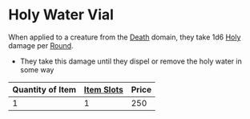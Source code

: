 ---
---

# Holy Water Vial

When applied to a creature from the [Death](../../../../../Magic/Spell%20Domains/Death.md) domain, they take 1d6 [Holy](../../../../../Damage%20Types/Holy.md) damage per [Round](../../../../../Game%20Procedures/Round.md).

* They take this damage until they dispel or remove the holy water in some way

|Quantity of Item|[Item Slots](../../../../../Player%20Characters/Derived%20Statistics/Item%20Slots.md)|Price|
|----------------|----------|-----|
|1|1|250|
